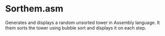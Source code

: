 # Sorthem.asm
Generates and displays a random unsorted tower in Assembly language. It them sorts the tower using bubble sort and displays it on each step.
